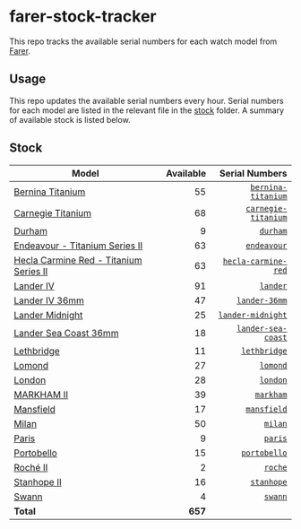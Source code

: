 # farer-stock-tracker

This repo tracks the available serial numbers for each watch model from [Farer](https://farer.com).

## Usage

This repo updates the available serial numbers every hour. Serial numbers for each model are listed in the relevant file in the [stock](./stock) folder. A summary of available stock is listed below.

## Stock

| Model | Available | Serial Numbers |
| ----- | --------: | -------------: |
| [Bernina Titanium](https://usd.farer.com/products/bernina-titanium) | 55 | [`bernina-titanium`](./stock/bernina-titanium) |
| [Carnegie Titanium](https://usd.farer.com/products/carnegie-titanium) | 68 | [`carnegie-titanium`](./stock/carnegie-titanium) |
| [Durham](https://usd.farer.com/products/durham) | 9 | [`durham`](./stock/durham) |
| [Endeavour - Titanium Series II](https://usd.farer.com/products/endeavour) | 63 | [`endeavour`](./stock/endeavour) |
| [Hecla Carmine Red - Titanium Series II](https://usd.farer.com/products/hecla-carmine-red) | 63 | [`hecla-carmine-red`](./stock/hecla-carmine-red) |
| [Lander IV](https://usd.farer.com/products/lander) | 91 | [`lander`](./stock/lander) |
| [Lander IV 36mm](https://usd.farer.com/products/lander-36mm) | 47 | [`lander-36mm`](./stock/lander-36mm) |
| [Lander Midnight](https://usd.farer.com/products/lander-midnight) | 25 | [`lander-midnight`](./stock/lander-midnight) |
| [Lander Sea Coast 36mm](https://usd.farer.com/products/lander-sea-coast) | 18 | [`lander-sea-coast`](./stock/lander-sea-coast) |
| [Lethbridge](https://usd.farer.com/products/lethbridge) | 11 | [`lethbridge`](./stock/lethbridge) |
| [Lomond](https://usd.farer.com/products/lomond) | 27 | [`lomond`](./stock/lomond) |
| [London](https://usd.farer.com/products/london) | 28 | [`london`](./stock/london) |
| [MARKHAM II](https://usd.farer.com/products/markham) | 39 | [`markham`](./stock/markham) |
| [Mansfield](https://usd.farer.com/products/mansfield) | 17 | [`mansfield`](./stock/mansfield) |
| [Milan](https://usd.farer.com/products/milan) | 50 | [`milan`](./stock/milan) |
| [Paris](https://usd.farer.com/products/paris) | 9 | [`paris`](./stock/paris) |
| [Portobello](https://usd.farer.com/products/portobello) | 15 | [`portobello`](./stock/portobello) |
| [Roché II](https://usd.farer.com/products/roche) | 2 | [`roche`](./stock/roche) |
| [Stanhope II](https://usd.farer.com/products/stanhope) | 16 | [`stanhope`](./stock/stanhope) |
| [Swann](https://usd.farer.com/products/swann) | 4 | [`swann`](./stock/swann) |
| **Total** | **657** | |
